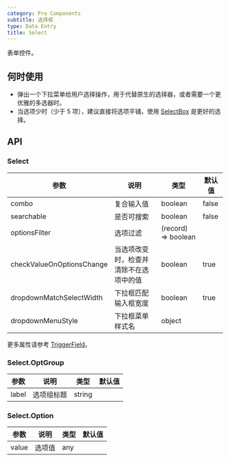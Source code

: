 ```yaml
---
category: Pro Components
subtitle: 选择框
type: Data Entry
title: Select
---
```


表单控件。

## 何时使用

- 弹出一个下拉菜单给用户选择操作，用于代替原生的选择器，或者需要一个更优雅的多选器时。
- 当选项少时（少于 5 项），建议直接将选项平铺，使用 [SelectBox](/components-pro/select-box) 是更好的选择。


## API

### Select

| 参数      | 说明                                     | 类型        |默认值 |
|-----------|------------------------------------------|------------|--------|
| combo | 复合输入值 | boolean | false |
| searchable | 是否可搜索 | boolean | false |
| optionsFilter | 选项过滤 | (record) => boolean  |  |
| checkValueOnOptionsChange | 当选项改变时，检查并清除不在选项中的值 | boolean  | true |
| dropdownMatchSelectWidth | 下拉框匹配输入框宽度 | boolean  | true |
| dropdownMenuStyle | 下拉框菜单样式名 | object  |  |

更多属性请参考 [TriggerField](/components-pro/trigger-field/#TriggerField)。

### Select.OptGroup 

| 参数      | 说明                                     | 类型        |默认值 |
|-----------|------------------------------------------|------------|--------|
| label | 选项组标题 | string |  |

### Select.Option

| 参数      | 说明                                     | 类型        |默认值 |
|-----------|------------------------------------------|------------|--------|
| value | 选项值 | any |  |

<style>
.code-box-demo .c7n-pro-select-wrapper,
.code-box-demo .c7n-pro-select-box {
  margin-bottom: .1rem;
}
</style>

